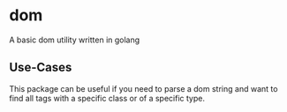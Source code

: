 # dom
A basic dom utility written in golang

## Use-Cases
This package can be useful if you need to parse a dom string and want to find all tags with a specific class or of a specific type.
